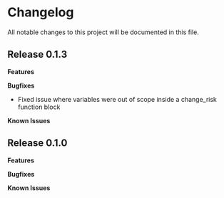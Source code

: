 # Changelog

All notable changes to this project will be documented in this file.

## Release 0.1.3

**Features**

**Bugfixes**

* Fixed issue where variables were out of scope inside a change\_risk function block

**Known Issues**

## Release 0.1.0

**Features**

**Bugfixes**

**Known Issues**
